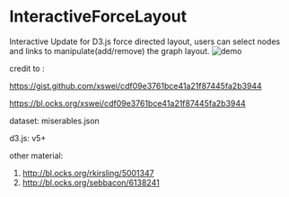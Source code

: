 # InteractiveForceLayout
Interactive Update for D3.js force directed layout, users can select nodes and links to manipulate(add/remove) the graph layout.
![demo](https://github.com/graytheone/InteractiveForceLayout/blob/main/demo.gif)

credit to :

https://gist.github.com/xswei/cdf09e3761bce41a21f87445fa2b3944

https://bl.ocks.org/xswei/cdf09e3761bce41a21f87445fa2b3944

dataset: miserables.json

d3.js: v5+

other material:
1. http://bl.ocks.org/rkirsling/5001347
2. http://bl.ocks.org/sebbacon/6138241
